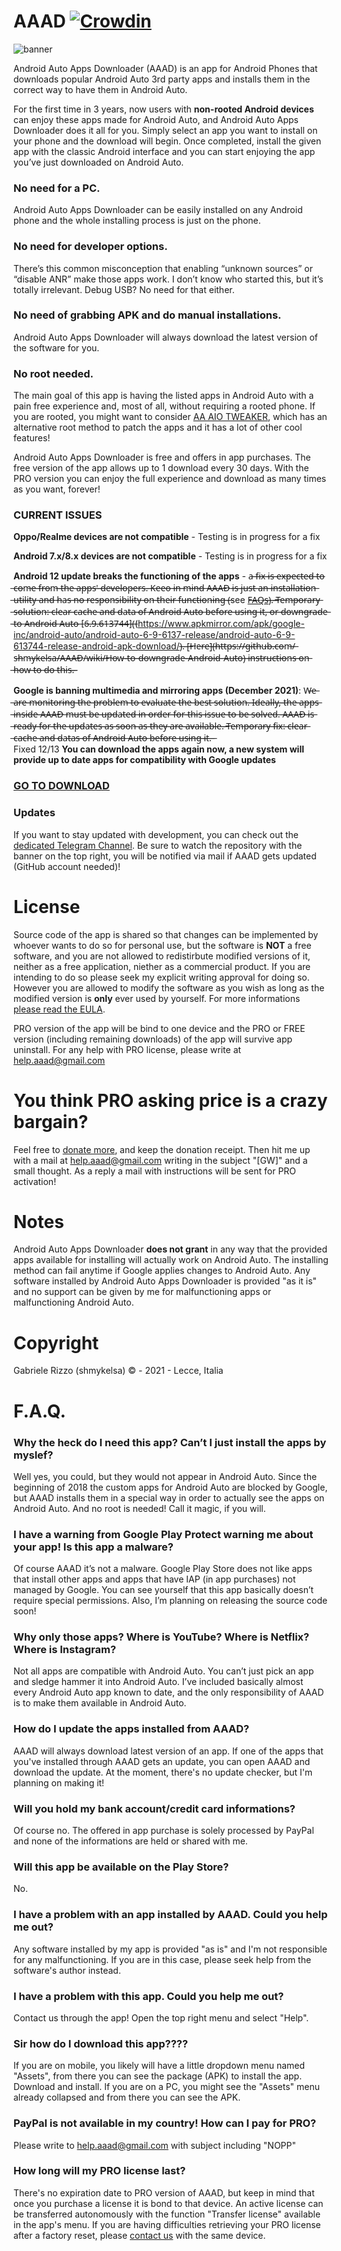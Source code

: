 # AAAD [![Crowdin](https://badges.crowdin.net/aaad/localized.svg)](https://crowdin.com/project/aaad)


![banner](https://i.imgur.com/EeT5Y3v.png)



Android Auto Apps Downloader (AAAD) is an app for Android Phones that downloads popular Android Auto 3rd party apps and installs them in the correct way to have them in Android Auto. 

For the first time in 3 years, now users with **non-rooted Android devices** can enjoy these apps made for Android Auto, and Android Auto Apps Downloader does it all for you. Simply select an app you want to install on your phone and the download will begin. Once completed, install the given app with the classic Android interface and you can start enjoying the app you’ve just downloaded on Android Auto.

### No need for a PC. 

Android Auto Apps Downloader can be easily installed on any Android phone and the whole installing process is just on the phone.

### No need for developer options.

There’s this common misconception that enabling “unknown sources” or “disable ANR” make those apps work. I don’t know who started this, but it’s totally irrelevant. Debug USB? No need for that either.

### No need of grabbing APK and do manual installations.

Android Auto Apps Downloader will always download the latest version of the software for you. 

### No root needed.

The main goal of this app is having the listed apps in Android Auto with a pain free experience and, most of all, without requiring a rooted phone. If you are rooted, you might want to consider [AA AIO TWEAKER](https://github.com/shmykelsa/AA-Tweaker), which has an alternative root method to patch the apps and it has a lot of other cool features!

Android Auto Apps Downloader is free and offers in app purchases. The free version of the app allows up to 1 download every 30 days. With the PRO version you can enjoy the full experience and download as many times as you want, forever!


### CURRENT ISSUES

**Oppo/Realme devices are not compatible** - Testing is in progress for a fix

**Android 7.x/8.x devices are not compatible** - Testing is in progress for a fix

**Android 12 update breaks the functioning of the apps** - a̶ ̶f̶i̶x̶ ̶i̶s̶ ̶e̶x̶p̶e̶c̶t̶e̶d̶ ̶t̶o̶ ̶c̶o̶m̶e̶ ̶f̶r̶o̶m̶ ̶t̶h̶e̶ ̶a̶p̶p̶s̶'̶ ̶d̶e̶v̶e̶l̶o̶p̶e̶r̶s̶.̶ ̶K̶e̶e̶o̶ ̶i̶n̶ ̶m̶i̶n̶d̶ ̶A̶A̶A̶D̶ ̶i̶s̶ ̶j̶u̶s̶t̶ ̶a̶n̶ ̶i̶n̶s̶t̶a̶l̶l̶a̶t̶i̶o̶n̶ ̶u̶t̶i̶l̶i̶t̶y̶ ̶a̶n̶d̶ ̶h̶a̶s̶ ̶n̶o̶ ̶r̶e̶s̶p̶o̶n̶s̶i̶b̶i̶l̶i̶t̶y̶ ̶o̶n̶ ̶t̶h̶e̶i̶r̶ ̶f̶u̶n̶c̶t̶i̶o̶n̶i̶n̶g̶ ̶(̶see [F̶A̶Q̶s̶](https://github.com/shmykelsa/AAAD/#i-have-a-problem-with-an-app-installed-by-aaad-could-you-help-me-out))̶.̶ ̶*̶*̶T̶e̶m̶p̶o̶r̶a̶r̶y̶ ̶s̶o̶l̶u̶t̶i̶o̶n̶:̶ ̶c̶l̶e̶a̶r̶ ̶c̶a̶c̶h̶e̶ ̶a̶n̶d̶ ̶d̶a̶t̶a̶ ̶o̶f̶ ̶A̶n̶d̶r̶o̶i̶d̶ ̶A̶u̶t̶o̶ ̶b̶e̶f̶o̶r̶e̶ ̶u̶s̶i̶n̶g̶ ̶i̶t̶,̶ ̶o̶r̶ ̶d̶o̶w̶n̶g̶r̶a̶d̶e̶ ̶t̶o̶ ̶A̶n̶d̶r̶o̶i̶d̶ ̶A̶u̶t̶o̶ ̶[6̶.̶9̶.̶6̶1̶3̶7̶4̶4̶](̶(https://www.apkmirror.com/apk/google-inc/android-auto/android-auto-6-9-6137-release/android-auto-6-9-613744-release-android-apk-download/)̶.̶ ̶[̶H̶e̶r̶e̶]̶(̶h̶t̶t̶p̶s̶:̶/̶/̶g̶i̶t̶h̶u̶b̶.̶c̶o̶m̶/̶s̶h̶m̶y̶k̶e̶l̶s̶a̶/̶A̶A̶A̶D̶/̶w̶i̶k̶i̶/̶H̶o̶w̶-̶t̶o̶-̶d̶o̶w̶n̶g̶r̶a̶d̶e̶-̶A̶n̶d̶r̶o̶i̶d̶-̶A̶u̶t̶o̶)̶ ̶i̶n̶s̶t̶r̶u̶c̶t̶i̶o̶n̶s̶ ̶o̶n̶ ̶h̶o̶w̶ ̶t̶o̶ ̶d̶o̶ ̶t̶h̶i̶s̶.̶*̶*̶

**Google is banning multimedia and mirroring apps (December 2021)**: W̶e̶ ̶a̶r̶e̶ ̶m̶o̶n̶i̶t̶o̶r̶i̶n̶g̶ ̶t̶h̶e̶ ̶p̶r̶o̶b̶l̶e̶m̶ ̶t̶o̶ ̶e̶v̶a̶l̶u̶a̶t̶e̶ ̶t̶h̶e̶ ̶b̶e̶s̶t̶ ̶s̶o̶l̶u̶t̶i̶o̶n̶.̶ ̶I̶d̶e̶a̶l̶l̶y̶,̶ ̶t̶h̶e̶ ̶a̶p̶p̶s̶ ̶i̶n̶s̶i̶d̶e̶ ̶A̶A̶A̶D̶ ̶m̶u̶s̶t̶ ̶b̶e̶ ̶u̶p̶d̶a̶t̶e̶d̶ ̶i̶n̶ ̶o̶r̶d̶e̶r̶ ̶f̶o̶r̶ ̶t̶h̶i̶s̶ ̶i̶s̶s̶u̶e̶ ̶t̶o̶ ̶b̶e̶ ̶s̶o̶l̶v̶e̶d̶.̶ ̶A̶A̶A̶D̶ ̶i̶s̶ ̶r̶e̶a̶d̶y̶ ̶f̶o̶r̶ ̶t̶h̶e̶ ̶u̶p̶d̶a̶t̶e̶s̶ ̶a̶s̶ ̶s̶o̶o̶n̶ ̶a̶s̶ ̶t̶h̶e̶y̶ ̶a̶r̶e̶ ̶a̶v̶a̶i̶l̶a̶b̶l̶e̶.̶ ̶T̶e̶m̶p̶o̶r̶a̶r̶y̶ ̶f̶i̶x̶:̶ ̶c̶l̶e̶a̶r̶ ̶c̶a̶c̶h̶e̶ ̶a̶n̶d̶ ̶d̶a̶t̶a̶s̶ ̶o̶f̶ ̶A̶n̶d̶r̶o̶i̶d̶ ̶A̶u̶t̶o̶ ̶b̶e̶f̶o̶r̶e̶ ̶u̶s̶i̶n̶g̶ ̶i̶t̶.̶ ̶  
Fixed 12/13 **You can download the apps again now, a new system will provide up to date apps for compatibility with Google updates**

### [GO TO DOWNLOAD](https://github.com/shmykelsa/AAAD/releases)

### Updates

If you want to stay updated with development, you can check out the [dedicated Telegram Channel](https://t.me/AAADupdates). Be sure to watch the repository with the banner on the top right, you will be notified via mail if AAAD gets updated (GitHub account needed)! 

# License
Source code of the app is shared so that changes can be implemented by whoever wants to do so for personal use, but the software is **NOT** a free software, and you are not allowed to redistirbute modified versions of it, neither as a free application, niether as a commercial product. If you are intending to do so please seek my explicit writing approval for doing so. However you are allowed to modify the software as you wish as long as the modified version is **only** ever used by yourself. For more informations [please read the EULA](https://github.com/shmykelsa/AAAD/blob/main/LICENSE).

PRO version of the app will be bind to one device and the PRO or FREE version (including remaining downloads) of the app will survive app uninstall. For any help with PRO license, please write at help.aaad@gmail.com

# You think PRO asking price is a crazy bargain? 
Feel free to [donate more](https://www.paypal.com/donate/?hosted_button_id=ETWCRAM3MJQ5Y), and keep the donation receipt. Then hit me up with a mail at help.aaad@gmail.com writing in the subject "[GW]" and a small thought. As a reply a mail with instructions will be sent for PRO activation!

# Notes
Android Auto Apps Downloader **does not grant** in any way that the provided apps available for installing will actually work on Android Auto. The installing method can fail anytime if Google applies changes to Android Auto. Any software installed by Android Auto Apps Downloader is provided "as it is" and no support can be given by me for malfunctioning apps or malfunctioning Android Auto. 

# Copyright
Gabriele Rizzo (shmykelsa) © - 2021 - Lecce, Italia

# F.A.Q.

### Why the heck do I need this app? Can’t I just install the apps by myslef?

Well yes, you could, but they would not appear in Android Auto. Since the beginning of 2018 the custom apps for Android Auto are blocked by Google, but AAAD installs them in a special way in order to actually see the apps on Android Auto. And no root is needed! Call it magic, if you will.

### I have a warning from Google Play Protect warning me about your app! Is this app a malware?

Of course AAAD it’s not a malware. Google Play Store does not like apps that install other apps and apps that have IAP (in app purchases) not managed by Google. You can see yourself that this app basically doesn’t require special permissions. Also, I’m planning on releasing the source code soon! 

### Why only those apps? Where is YouTube? Where is Netflix? Where is Instagram?

Not all apps are compatible with Android Auto. You can’t just pick an app and sledge hammer it into Android Auto. I’ve included basically almost every Android Auto app known to date, and the only responsibility of AAAD is to make them available in Android Auto. 

### How do I update the apps installed from AAAD?

AAAD will always download latest version of an app. If one of the apps that you've installed through AAAD gets an update, you can open AAAD and download the update. At the moment, there's no update checker, but I'm planning on making it! 

### Will you hold my bank account/credit card informations?

Of course no. The offered in app purchase is solely processed by PayPal and none of the informations are held or shared with me. 

### Will this app be available on the Play Store?

No.

### I have a problem with an app installed by AAAD. Could you help me out?

Any software installed by my app is provided "as is" and I'm not responsible for any malfunctioning. If you are in this case, please seek help from the software's author instead. 

### I have a problem with this app. Could you help me out?

Contact us through the app! Open the top right menu and select "Help".

### Sir how do I download this app????

If you are on mobile, you likely will have a little dropdown menu named "Assets", from there you can see the package (APK) to install the app. Download and install. If you are on a PC, you might see the "Assets" menu already collapsed and from there you can see the APK.

### PayPal is not available in my country! How can I pay for PRO?

Please write to help.aaad@gmail.com with subject including "NOPP" 

### How long will my PRO license last?

There's no expiration date to PRO version of AAAD, but keep in mind that once you purchase a license it is bond to that device. An active license can be transferred autonomously with the function "Transfer license" available in the app's menu. If you are having difficulties retrieving your PRO license after a factory reset, please [contact us](mailto:help.aaad@gmail.com?subject=PROWIPED&body=Hi%2C%0D%0A%0D%0Amy%20AAAD's%20license%20was%20lost%20after%20a%20device%20reset.%0D%0A%0D%0AThe%20e-mail%20I've%20used%20for%20the%20payment%20is%0D%0A%0D%0AThank%20you) with the same device.
